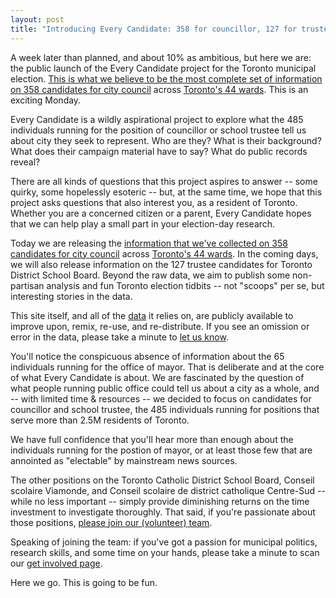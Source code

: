 ```yaml
---
layout: post
title: "Introducing Every Candidate: 358 for councillor, 127 for trustee, no mayors."
---
```


A week later than planned, and about 10% as ambitious, but here we are: the public launch of the Every Candidate project for the Toronto municipal election. [This is what we believe to be the most complete set of information on 358 candidates for city council](/candidates/) across [Toronto's 44 wards](/wards). This is an exciting Monday.

Every Candidate is a wildly aspirational project to explore what the 485 individuals running for the position of councillor or school trustee tell us about city they seek to represent. Who are they? What is their background? What does their campaign material have to say? What do public records reveal?

There are all kinds of questions that this project aspires to answer -- some quirky, some hopelessly esoteric -- but, at the same time, we hope that this project asks questions that also interest you, as a resident of Toronto. Whether you are a concerned citizen or a parent, Every Candidate hopes that we can help play a small part in your election-day research.

Today we are releasing the [information that we've collected on 358 candidates for city council](/candidates/) across [Toronto's 44 wards](/wards). In the coming days, we will also release information on the 127 trustee candidates for Toronto District School Board. Beyond the raw data, we aim to publish some non-partisan analysis and fun Toronto election tidbits -- not "scoops" per se, but interesting stories in the data.

This site itself, and all of the [data](/data) it relies on, are publicly available to improve upon, remix, re-use, and re-distribute. If you see an omission or error in the data, please take a minute to [let us know](/about#contact).

You'll notice the conspicuous absence of information about the 65 individuals running for the office of mayor. That is deliberate and at the core of what Every Candidate is about. We are fascinated by the question of what people running public office could tell us about a city as a whole, and -- with limited time & resources -- we decided to focus on candidates for councillor and school trustee, the 485 individuals running for positions that serve more than 2.5M residents of Toronto.

We have full confidence that you'll hear more than enough about the individuals running for the postion of mayor, or at least those few that are annointed as "electable" by mainstream news sources. 

The other positions on the Toronto Catholic District School Board, Conseil scolaire Viamonde, and Conseil scolaire de district catholique Centre-Sud -- while no less important -- simply provide diminishing returns on the time investment to investigate thoroughly. That said, if you're passionate about those positions, [please join our (volunteer) team](/get-involved).

Speaking of joining the team: if you've got a passion for municipal politics, research skills, and some time on your hands, please take a minute to scan our [get involved page](/get-involved).

Here we go. This is going to be fun.
